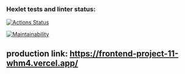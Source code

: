 ### Hexlet tests and linter status:
[![Actions Status](https://github.com/phenixBolseChemTree/frontend-project-11/workflows/hexlet-check/badge.svg)](https://github.com/phenixBolseChemTree/frontend-project-11/actions)

[![Maintainability](https://api.codeclimate.com/v1/badges/4cc10df4df67bb53a882/maintainability)](https://codeclimate.com/github/phenixBolseChemTree/frontend-project-11/maintainability)

## production link: https://frontend-project-11-whm4.vercel.app/